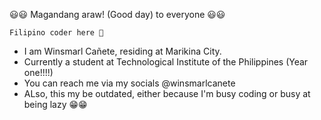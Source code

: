 😃😃 Magandang araw! (Good day) to everyone 😃😃

    Filipino coder here 🤖
   
   - I am Winsmarl Cañete, residing at Marikina City.
   - Currently a student at Technological Institute of the Philippines (Year one!!!!)
   - You can reach me via my socials @winsmarlcanete
   - ALso, this my be outdated, either because I'm busy coding or busy at being lazy 😁😁
